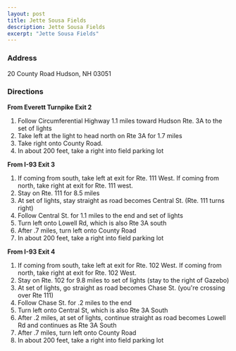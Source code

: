 ```yaml
---
layout: post
title: Jette Sousa Fields
description: Jette Sousa Fields
excerpt: "Jette Sousa Fields"
---
```

###  Address
20 County Road Hudson, NH 03051

### Directions 
**From Everett Turnpike Exit 2**
1. Follow Circumferential Highway 1.1 miles toward Hudson Rte. 3A to the set of lights 
2. Take left at the light to head north on Rte 3A for 1.7 miles 
3. Take right onto County Road. 
4. In about 200 feet, take a right into field parking lot

**From I-93 Exit 3**
1. If coming from south, take left at exit for Rte. 111 West. If coming from north, take right at exit for Rte. 111 west. 
2. Stay on Rte. 111 for 8.5 miles 
3. At set of lights, stay straight as road becomes Central St. (Rte. 111 turns right) 
4. Follow Central St. for 1.1 miles to the end and set of lights 
5. Turn left onto Lowell Rd, which is also Rte 3A south 
6. After .7 miles, turn left onto County Road
7. In about 200 feet, take a right into field parking lot

**From I-93 Exit 4**
1. If coming from south, take left at exit for Rte. 102 West. If coming from north, take right at exit for Rte. 102 West. 
2. Stay on Rte. 102 for 9.8 miles to set of lights (stay to the right of Gazebo) 
3. At set of lights, go straight as road becomes Chase St. (you're crossing over Rte 111) 
4. Follow Chase St. for .2 miles to the end 
5. Turn left onto Central St, which is also Rte 3A South 
6. After .2 miles, at set of lights, continue straight as road becomes Lowell Rd and continues as Rte 3A South 
7. After .7 miles, turn left onto County Road
8. In about 200 feet, take a right into field parking lot 
 
